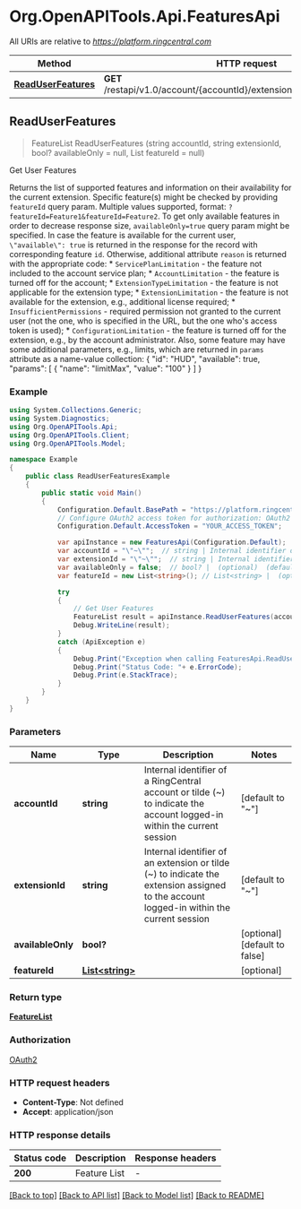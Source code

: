 # Org.OpenAPITools.Api.FeaturesApi

All URIs are relative to *https://platform.ringcentral.com*

Method | HTTP request | Description
------------- | ------------- | -------------
[**ReadUserFeatures**](FeaturesApi.md#readuserfeatures) | **GET** /restapi/v1.0/account/{accountId}/extension/{extensionId}/features | Get User Features



## ReadUserFeatures

> FeatureList ReadUserFeatures (string accountId, string extensionId, bool? availableOnly = null, List<string> featureId = null)

Get User Features

Returns the list of supported features and information on their availability for the current extension. Specific feature(s) might be checked by providing `featureId` query param. Multiple values supported, format: `?featureId=Feature1&featureId=Feature2`. To get only available features in order to decrease response size, `availableOnly=true` query param might be specified. In case the feature is available for the current user, `\"available\": true` is returned in the response for the record with corresponding feature `id`. Otherwise, additional attribute `reason` is returned with the appropriate code: * `ServicePlanLimitation` - the feature not included to the account service plan; * `AccountLimitation` - the feature is turned off for the account; * `ExtensionTypeLimitation` - the feature is not applicable for the extension type; * `ExtensionLimitation` - the feature is not available for the extension, e.g., additional license required; * `InsufficientPermissions` - required permission not granted to the current user (not the one, who is specified in the URL, but the one who's access token is used); * `ConfigurationLimitation` - the feature is turned off for the extension, e.g., by the account administrator.  Also, some feature may have some additional parameters, e.g., limits, which are returned in `params` attribute as a name-value collection:      {       \"id\": \"HUD\",       \"available\": true,       \"params\": [         {           \"name\": \"limitMax\",           \"value\": \"100\"         }       ]     }

### Example

```csharp
using System.Collections.Generic;
using System.Diagnostics;
using Org.OpenAPITools.Api;
using Org.OpenAPITools.Client;
using Org.OpenAPITools.Model;

namespace Example
{
    public class ReadUserFeaturesExample
    {
        public static void Main()
        {
            Configuration.Default.BasePath = "https://platform.ringcentral.com";
            // Configure OAuth2 access token for authorization: OAuth2
            Configuration.Default.AccessToken = "YOUR_ACCESS_TOKEN";

            var apiInstance = new FeaturesApi(Configuration.Default);
            var accountId = "\"~\"";  // string | Internal identifier of a RingCentral account or tilde (~) to indicate the account logged-in within the current session (default to "~")
            var extensionId = "\"~\"";  // string | Internal identifier of an extension or tilde (~) to indicate the extension assigned to the account logged-in within the current session (default to "~")
            var availableOnly = false;  // bool? |  (optional)  (default to false)
            var featureId = new List<string>(); // List<string> |  (optional) 

            try
            {
                // Get User Features
                FeatureList result = apiInstance.ReadUserFeatures(accountId, extensionId, availableOnly, featureId);
                Debug.WriteLine(result);
            }
            catch (ApiException e)
            {
                Debug.Print("Exception when calling FeaturesApi.ReadUserFeatures: " + e.Message );
                Debug.Print("Status Code: "+ e.ErrorCode);
                Debug.Print(e.StackTrace);
            }
        }
    }
}
```

### Parameters


Name | Type | Description  | Notes
------------- | ------------- | ------------- | -------------
 **accountId** | **string**| Internal identifier of a RingCentral account or tilde (~) to indicate the account logged-in within the current session | [default to &quot;~&quot;]
 **extensionId** | **string**| Internal identifier of an extension or tilde (~) to indicate the extension assigned to the account logged-in within the current session | [default to &quot;~&quot;]
 **availableOnly** | **bool?**|  | [optional] [default to false]
 **featureId** | [**List&lt;string&gt;**](string.md)|  | [optional] 

### Return type

[**FeatureList**](FeatureList.md)

### Authorization

[OAuth2](../README.md#OAuth2)

### HTTP request headers

- **Content-Type**: Not defined
- **Accept**: application/json


### HTTP response details
| Status code | Description | Response headers |
|-------------|-------------|------------------|
| **200** | Feature List |  -  |

[[Back to top]](#)
[[Back to API list]](../README.md#documentation-for-api-endpoints)
[[Back to Model list]](../README.md#documentation-for-models)
[[Back to README]](../README.md)

